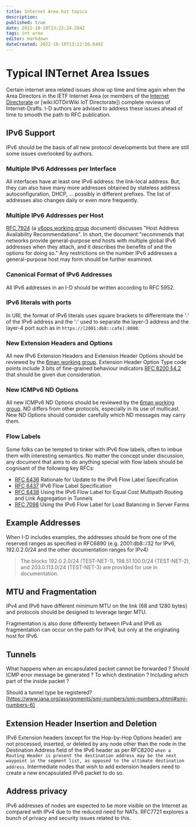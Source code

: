 ```yaml
---
title: Internet Area hot topics
description: 
published: true
date: 2022-10-10T13:22:24.284Z
tags: int area
editor: markdown
dateCreated: 2022-10-10T13:11:56.649Z
---
```


# Typical INTernet Area Issues

Certain internet area related issues show up time and time again when the Area Directors in the IETF Internet Area (or members of the [Internet Directorate](https://datatracker.ietf.org/group/intdir/about/) or [wiki:IOTDirWiki IoT Directorate]) complete reviews of Internet-Drafts. I-D authors are advised to address these issues ahead of time to smooth the path to RFC publication. 

## IPv6 Support

IPv6 should be the basis of all new protocol developments but there are still some issues overlooked by authors.

### Multiple IPv6 Addresses per Interface

All interfaces have at least one IPv6 address: the link-local address. But, they can also have many more addresses obtained by stateless address autoconfiguration, DHCP, ... possibly in different prefixes. The list of addresses also changes daily or even more frequently.

### Multiple IPv6 Addresses per Host

[RFC 7924](https://www.rfc-editor.org/rfc/rfc7934.html) (a [v6ops working group](https://datatracker.ietf.org/wg/v6ops/about/) document) discusses "Host Address Availability Recommendations".  In short, the document "recommends that networks provide general-purpose end hosts with multiple global IPv6 addresses when they attach, and it describes the benefits of and the options for doing so."  Any restrictions on the number IPv6 addresses a general-purpose host may form should be further examined.

### Canonical Format of IPv6 Addresses

All IPv6 addresses in an I-D should be written according to RFC 5952.

### IPv6 literals with ports

In URI, the format of IPv6 literals uses square brackets to differentiate the ':' of the IPv6 address and the ':' used to separate the layer-3 address and the layer-4 port such as in `https://[2001:db8::cafe]:8080`.

### New Extension Headers and Options

All new IPv6 Extension Headers and Extension Header Options should be reviewed by the [6man working group](https://datatracker.ietf.org/wg/6man/about/).  Extension Header Option Type code points include 3 bits of fine-grained behaviour indicators [RFC 8200 §4.2](https://www.rfc-editor.org/rfc/rfc8200.html#section-4.2) that should be given due consideration.

### New ICMPv6 ND Options

All new ICMPv6 ND Options should be reviewed by the [6man working group](https://datatracker.ietf.org/wg/6man/about/).  ND differs from other protocols, especially in its use of multicast.  New ND Options should consider carefully which ND messages may carry them.

### Flow Labels

Some folks can be tempted to tinker with IPv6 flow labels, often to imbue them with interesting semantics.  No matter the concept under discussion, any document that aims to do anything special with flow labels should be cognisant of the following key RFCs:

  * [RFC 6436](https://www.rfc-editor.org/rfc/rfc6436.html) Rationale for Update to the IPv6 Flow Label Specification
  * [RFC 6437](https://www.rfc-editor.org/rfc/rfc6437.html) IPv6 Flow Label Specification
  * [RFC 6438](https://www.rfc-editor.org/rfc/rfc6438.html) Using the IPv6 Flow Label for Equal Cost Multipath Routing and Link Aggregation in Tunnels
  * [RFC 7098](https://www.rfc-editor.org/rfc/rfc7098.html) Using the IPv6 Flow Label for Load Balancing in Server Farms

## Example Addresses

When I-D includes examples, the addresses should be from one of the reserved ranges as specified in RFC6890 (e.g. 2001:db8::/32 for IPv6, 192.0.2.0/24 and the other documentation ranges for IPv4)

> The blocks 192.0.2.0/24 (TEST-NET-1), 198.51.100.0/24 (TEST-NET-2),
> and 203.0.113.0/24 (TEST-NET-3) are provided for use in
> documentation.

## MTU and Fragmentation

IPv4 and IPv6 have different minimum MTU on the link (68 and 1280 bytes) and protocols should be designed to leverage larger MTU.

Fragmentation is also done differently between IPv4 and IPv6 as fragmentation can occur on the path for IPv4, but only at the originating host for IPv6.

## Tunnels

What happens when an encapsulated packet cannot be forwarded ? Should ICMP error message be generated ? To which destination ? Including which part of the inside packet ?

Should a tunnel type be registered? [https://www.iana.org/assignments/smi-numbers/smi-numbers.xhtml#smi-numbers-6]

## Extension Header Insertion and Deletion

IPv6 Extension headers (except for the Hop-by-Hop Options header) are not processed, inserted, or deleted by any node other than the node in the Destination Address field of the IPv6 header as per RFC8200 `when a Routing Header is present the destination address may be the next waypoint in the segment list, as opposed to the ultimate destination address`. Intermediate nodes that wish to add extension headers need to create a new encapsulated IPv6 packet to do so.

## Address privacy

IPv6 addresses of nodes are expected to be more visible on the Internet as compared with IPv4 due to the reduced need for NATs. RFC7721 explores a bunch of privacy and security issues related to this.